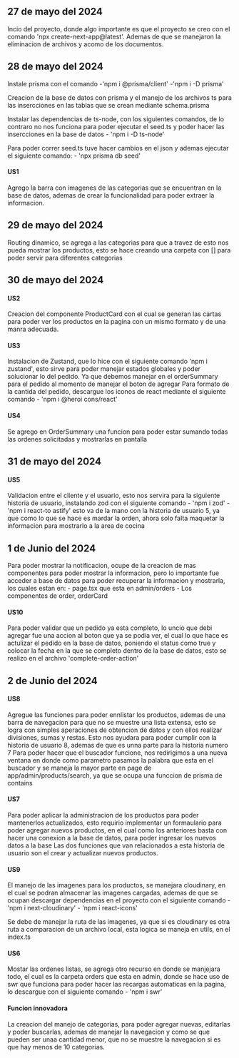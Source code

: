 ## 27 de mayo del 2024 

Incio del proyecto, donde algo importante es que el proyecto se creo con el comando 'npx create-next-app@latest'.
Ademas de que se manejaron la eliminacion de archivos y acomo de los documentos.

## 28 de mayo del 2024 

Instale prisma con el comando 
    -'npm i @prisma/client'
    -'npm i -D prisma'
 
Creacion de la base de datos con prisma y el manejo de los archivos ts para las insercciones en las tablas que se crean mediante schema.prisma

Instalar las dependencias de ts-node, con los siguientes comandos, de lo contraro no nos funciona para poder ejecutar el seed.ts y poder hacer las insercciones en la base de datos
    - 'npm i -D ts-node'

Para poder correr seed.ts tuve hacer cambios en el json y ademas ejecutar el siguiente comando:
    - 'npx prisma db seed'

#### US1
Agrego la barra con imagenes de las categorias que se encuentran en la base de datos, ademas de crear la funcionalidad para poder extraer la informacion.

## 29 de mayo del 2024 

Routing dinamico, se agrega a las categorias para que a travez de esto nos pueda mostrar los productos, esto se hace creando una carpeta con [] para poder servir para diferentes categorias

## 30 de mayo del 2024 

#### US2
Creacion del componente ProductCard con el cual se generan las cartas para poder ver los productos en la pagina con un mismo formato y de una manra adecuada.

#### US3 
Instalacion de Zustand, que lo hice con el siguiente comando 'npm i zustand', esto sirve para poder manejar estados globales y poder solucionar lo del pedido. 
Ya que debemos manejar en el orderSummary para el pedido al momento de manejar el boton de agregar
Para formato de la cantida del pedido, descargue los iconos de react mediante el siguiente comando
    - 'npm i @heroi
cons/react'

#### US4 
Se agrego en OrderSummary una funcion para poder estar sumando todas las ordenes solicitadas y mostrarlas en pantalla

## 31 de mayo del 2024 

#### US5 
Validacion entre el cliente y el usuario, esto nos servira para la siguiente historia de usuario, instalando zod con el siguiente comando
    - 'npm i zod'
    - 'npm i react-to
astify'
esto va de la mano con la historia de usuario 5, ya que como lo que se hace es mardar la orden, ahora solo falta maquetar la informacion para mostrarlo a la area de cocina

## 1 de Junio del 2024 

Para poder mostrar la notificacion, ocupe de la creacion de mas componentes para poder mostrar la informacion, pero lo importante fue acceder a base de datos para poder recuperar la informacion y mostrarla, los cuales estan en:
    - page.tsx que esta en admin/orders
    - Los componentes de order, orderCard

#### US10 
Para poder validar que un pedido ya esta completo, lo uncio que debi agregar fue una accion al boton que ya se podia ver, el cual lo que hace es actulizar el pedido en la base de datos, poniendo el status como true y colocar la fecha en la que se completo dentro de la base de datos, esto se realizo en el archivo 'complete-order-action'

## 2 de Junio del 2024 

#### US8 
Agregue las funciones para poder ennlistar los productos, ademas de una barra de navegacion para que no se muestre una lista extensa, esto se logra con simples aperaciones de obtencion de datos y con ellos realizar divisiones, sumas y restas. Esto nos ayudara para poder cumplir con la historia de usuario 8, ademas de que es unna parte para la historia numero 7
Para poder hacer que el buscador funcione, nos redirigimos a una nueva ventana en donde como parametro pasamos la palabra que esta en el buscador y se maneja la mayor parte en page de app/admin/products/search, ya que se ocupa una funccion de prisma de contains

#### US7 
Para poder aplicar la administracion de los productos para poder mantenerlos actualizados, esto requirio implementar un formaulario para poder agregar nuevos productos, en el cual como los anteriores basta con hacer una conexion a la base de datos, para poder ingresar los nuevos datos a la base
Las dos funciones que van relacionados a esta historia de usuario son el crear y actualizar nuevos productos.

#### US9 
El manejo de las imagenes para los productos, se manejara cloudinary, en el cual se podran almacenar las imagenes cargadas, ademas de que se ocupan descargar dependencias en el proyecto con el siguiente comando
    - 'npm i next-cloudinary'
    - 'npm i react-icons'

Se debe de manejar la ruta de las imagenes, ya que si es cloudinary es otra ruta a comparacion de un archivo local, esta logica se maneja en utils, en el index.ts

#### US6
Mostar las ordenes listas, se agrega otro recurso en donde se manjejara todo, el cual es la carpeta orders que esta en admin, donde se hace uso de swr que funciona para poder hacer las recargas automaticas en la pagina, lo descargue con el siguiente comando
    - 'npm i swr'

#### Funcion innovadora
La creacion del manejo de categorias, para poder agregar nuevas, editarlas y poder buscarlas, ademas de manejar la navegacion y como se que pueden ser unaa cantidad menor, que no se muestre la navegacion si es que hay menos de 10 categorias.
